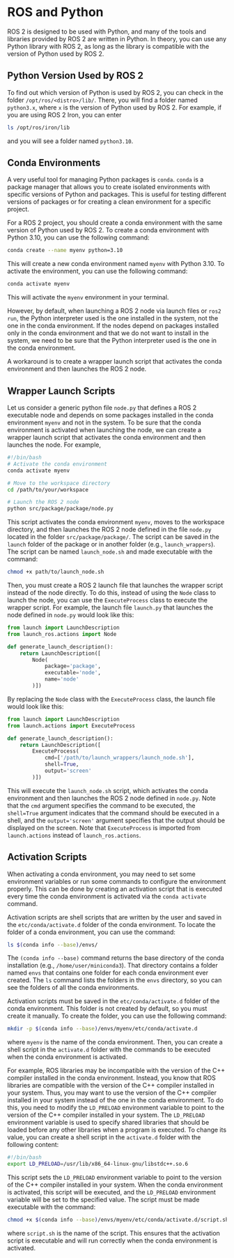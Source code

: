 # ROS and Python

ROS 2 is designed to be used with Python, and many of the tools and libraries provided by ROS 2 are written in Python.
In theory, you can use any Python library with ROS 2, as long as the library is compatible with the version of Python used by ROS 2.

## Python Version Used by ROS 2

To find out which version of Python is used by ROS 2, you can check in the folder `/opt/ros/<distro>/lib/`.
There, you will find a folder named `python3.x`, where `x` is the version of Python used by ROS 2.
For example, if you are using ROS 2 Iron, you can enter

```bash
ls /opt/ros/iron/lib
```

and you will see a folder named `python3.10`.

## Conda Environments

A very useful tool for managing Python packages is `conda`.
`conda` is a package manager that allows you to create isolated environments with specific versions of Python and packages.
This is useful for testing different versions of packages or for creating a clean environment for a specific project.

For a ROS 2 project, you should create a conda environment with the same version of Python used by ROS 2.
To create a conda environment with Python 3.10, you can use the following command:

```bash
conda create --name myenv python=3.10
```

This will create a new conda environment named `myenv` with Python 3.10.
To activate the environment, you can use the following command:

```bash
conda activate myenv
```

This will activate the `myenv` environment in your terminal.

However, by default, when launching a ROS 2 node via launch files or `ros2 run`, the Python interpreter used is the one installed in the system, not the one in the conda environment.
If the nodes depend on packages installed only in the conda environment and that we do not want to install in the system, we need to be sure that the Python interpreter used is the one in the conda environment.

A workaround is to create a wrapper launch script that activates the conda environment and then launches the ROS 2 node.

## Wrapper Launch Scripts

Let us consider a generic python file `node.py` that defines a ROS 2 executable node and depends on some packages installed in the conda environment `myenv` and not in the system.
To be sure that the conda environment is activated when launching the node, we can create a wrapper launch script that activates the conda environment and then launches the node.
For example,

```bash
#!/bin/bash
# Activate the conda environment
conda activate myenv

# Move to the workspace directory
cd /path/to/your/workspace

# Launch the ROS 2 node
python src/package/package/node.py
```

This script activates the conda environment `myenv`, moves to the workspace directory, and then launches the ROS 2 node defined in the file `node.py` located in the folder `src/package/package/`.
The script can be saved in the `launch` folder of the package or in another folder (e.g., `launch_wrappers`).
The script can be named `launch_node.sh` and made executable with the command:

```bash
chmod +x path/to/launch_node.sh
```

Then, you must create a ROS 2 launch file that launches the wrapper script instead of the node directly.
To do this, instead of using the `Node` class to launch the node, you can use the `ExecuteProcess` class to execute the wrapper script.
For example, the launch file `launch.py` that launches the node defined in `node.py` would look like this:

```python
from launch import LaunchDescription
from launch_ros.actions import Node

def generate_launch_description():
    return LaunchDescription([
        Node(
            package='package',
            executable='node',
            name='node'         
        )])
```

By replacing the `Node` class with the `ExecuteProcess` class, the launch file would look like this:

```python
from launch import LaunchDescription
from launch.actions import ExecuteProcess

def generate_launch_description():
    return LaunchDescription([
        ExecuteProcess(
            cmd=['/path/to/launch_wrappers/launch_node.sh'],
            shell=True,
            output='screen'
        )])
```

This will execute the `launch_node.sh` script, which activates the conda environment and then launches the ROS 2 node defined in `node.py`.
Note that the `cmd` argument specifies the command to be executed, the `shell=True` argument indicates that the command should be executed in a shell, and the `output='screen'` argument specifies that the output should be displayed on the screen.
Note that `ExecuteProcess` is imported from `launch.actions` instead of `launch_ros.actions`.

## Activation Scripts

When activating a conda environment, you may need to set some environment variables or run some commands to configure the environment properly.
This can be done by creating an activation script that is executed every time the conda environment is activated via the `conda activate` command.

Activation scripts are shell scripts that are written by the user and saved in the `etc/conda/activate.d` folder of the conda environment.
To locate the folder of a conda environment, you can use the command:

```bash
ls $(conda info --base)/envs/
```

The `(conda info --base)` command returns the base directory of the conda installation (e.g., `/home/user/miniconda3`).
That directory contains a folder named `envs` that contains one folder for each conda environment ever created.
The `ls` command lists the folders in the `envs` directory, so you can see the folders of all the conda environments.

Activation scripts must be saved in the `etc/conda/activate.d` folder of the conda environment.
This folder is not created by default, so you must create it manually.
To create the folder, you can use the following command:

```bash
mkdir -p $(conda info --base)/envs/myenv/etc/conda/activate.d
```

where `myenv` is the name of the conda environment.
Then, you can create a shell script in the `activate.d` folder with the commands to be executed when the conda environment is activated.

For example, ROS libraries may be incompatible with the version of the C++ compiler installed in the conda environment.
Instead, you know that ROS libraries are compatible with the version of the C++ compiler installed in your system.
Thus, you may want to use the version of the C++ compiler installed in your system instead of the one in the conda environment.
To do this, you need to modify the `LD_PRELOAD` environment variable to point to the version of the C++ compiler installed in your system.
The `LD_PRELOAD` environment variable is used to specify shared libraries that should be loaded before any other libraries when a program is executed.
To change its value, you can create a shell script in the `activate.d` folder with the following content:

```bash
#!/bin/bash
export LD_PRELOAD=/usr/lib/x86_64-linux-gnu/libstdc++.so.6
```

This script sets the `LD_PRELOAD` environment variable to point to the version of the C++ compiler installed in your system.
When the conda environment is activated, this script will be executed, and the `LD_PRELOAD` environment variable will be set to the specified value.
The script must be made executable with the command:

```bash
chmod +x $(conda info --base)/envs/myenv/etc/conda/activate.d/script.sh
```

where `script.sh` is the name of the script. This ensures that the activation script is executable and will run correctly when the conda environment is activated.
